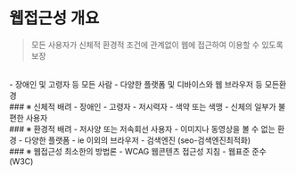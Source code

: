 # 웹접근성 개요

> 모든 사용자가 신체적 환경적 조건에 관계없이 웹에 접근하여 이용할 수 있도록 보장
<br />
- 장애인 및 고령자 등 모든 사람
- 다양한 플랫폼 및 디바이스와 웹 브라우저 등 모든환경
<br />
### ※ 신체적 배려
- 장애인
- 고령자
- 저시력자
- 색약 또는 색맹
- 신체의 일부가 불편한 사용자
<br />
### ※ 환경적 배려
- 저사양 또는 저속회선 사용자
- 이미지나 동영상을 볼 수 없는 환경
- 다양한 플랫폼
- ie 이외의 브라우저
- 검색엔진 (seo-검색엔진최적화)
<br />
### ※ 웹접근성 최소한의 방법론
- WCAG 웹콘텐츠 접근성 지침
- 웹표준 준수 (W3C)